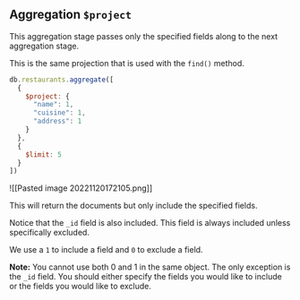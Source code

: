 ## Aggregation `$project`

This aggregation stage passes only the specified fields along to the next aggregation stage.

This is the same projection that is used with the `find()` method.

```jsx
db.restaurants.aggregate([
  {
    $project: {
      "name": 1,
      "cuisine": 1,
      "address": 1
    }
  },
  {
    $limit: 5
  }
])
```

![[Pasted image 20221120172105.png]]

This will return the documents but only include the specified fields.

Notice that the `_id` field is also included. This field is always included unless specifically excluded.

We use a `1` to include a field and `0` to exclude a field.

**Note:** You cannot use both 0 and 1 in the same object. The only exception is the `_id` field. You should either specify the fields you would like to include or the fields you would like to exclude.